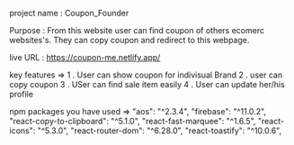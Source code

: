 project name : Coupon_Founder

Purpose : From this website user can find coupon of others ecomerc websites's. They can copy coupon and redirect to this webpage.

live URL : https://coupon-me.netlify.app/

key features => 
    1 . User can show coupon for indivisual Brand
    2 . user can copy coupon
    3 . USer can find sale item easily
    4 . User can update her/his profile

npm packages you have used => 
    "aos": "^2.3.4",
    "firebase": "^11.0.2",
    "react-copy-to-clipboard": "^5.1.0",
    "react-fast-marquee": "^1.6.5",
    "react-icons": "^5.3.0",
    "react-router-dom": "^6.28.0",
    "react-toastify": "^10.0.6",
